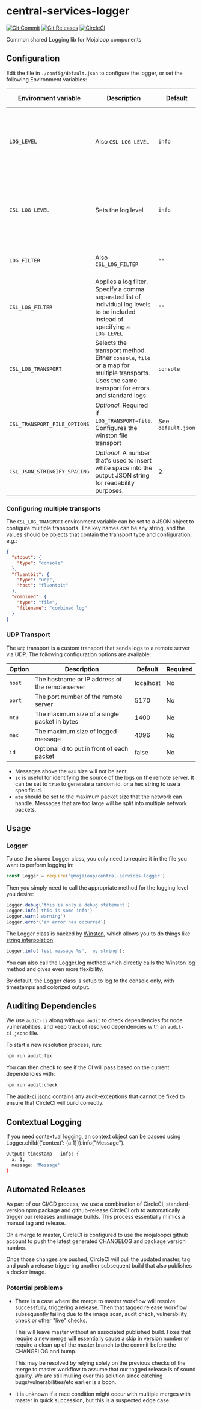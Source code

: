 # central-services-logger
[![Git Commit](https://img.shields.io/github/last-commit/mojaloop/central-services-logger.svg?style=flat)](https://github.com/mojaloop/central-services-logger/commits/master)
[![Git Releases](https://img.shields.io/github/release/mojaloop/central-services-logger.svg?style=flat)](https://github.com/mojaloop/central-services-logger/releases)
[![CircleCI](https://circleci.com/gh/mojaloop/central-services-logger.svg?style=svg)](https://circleci.com/gh/mojaloop/central-services-logger)

Common shared Logging lib for Mojaloop components

## Configuration

<!-- Set the following environment variable `LOG_LEVEL` to the desired log level (i.e. `info`, `debug` etc. - _Note: This must be lower-case._) -->

Edit the file in `./config/default.json` to configure the logger, or set the following Environment variables:

| Environment variable | Description | Default | Available Values |
| --- | --- | --- | --- |
| `LOG_LEVEL` | Also `CSL_LOG_LEVEL` | `info` | `error`, `warn`, `audit`, `trace`, `info`, `perf`, `verbose`, `debug`, `silly` |
| `CSL_LOG_LEVEL` | Sets the log level | `info` | `error`, `warn`, `audit`, `trace`, `info`, `perf`, `verbose`, `debug`, `silly` |
| `LOG_FILTER` | Also `CSL_LOG_FILTER` | `""` | e.g. `"error, trace, verbose" |
| `CSL_LOG_FILTER` | Applies a log filter. Specify a comma separated list of individual log levels to be included instead of specifying a `LOG_LEVEL` | `""` | e.g. `"error, trace, verbose" |
| `CSL_LOG_TRANSPORT` | Selects the transport method. Either `console`, `file` or a map for multiple transports. Uses the same transport for errors and standard logs | `console` | `console`, `file`, `{}` |
| `CSL_TRANSPORT_FILE_OPTIONS` | _Optional._ Required if `LOG_TRANSPORT=file`. Configures the winston file transport | See `default.json` | See the [Winston Docs](https://github.com/winstonjs/winston#common-transport-options) |
| `CSL_JSON_STRINGIFY_SPACING` |  _Optional._  A number that's used to insert white space into the output JSON string for readability purposes. | 2 | integer

### Configuring multiple transports

The `CSL_LOG_TRANSPORT` environment variable can be set to a JSON object to
configure multiple transports. The key names can be any string, and the values
should be objects that contain the transport type and configuration, e.g.:

```json
{
  "stdout": {
    "type": "console"
  },
  "fluentbit": {
    "type": "udp",
    "host": "fluentbit"
  },
  "combined": {
    "type": "file",
    "filename": "combined.log"
  }
}
```

### UDP Transport

The `udp` transport is a custom transport that sends logs to a remote server
via UDP. The following configuration options are available:

| Option     | Description                                     | Default   | Required |
| ---        | ---                                             | ---       | ---      |
| `host`     | The hostname or IP address of the remote server | localhost | No       |
| `port`     | The port number of the remote server            | 5170      | No       |
| `mtu`      | The maximum size of a single packet in bytes    | 1400      | No       |
| `max`      | The maximum size of logged message              | 4096      | No       |
| `id`       | Optional id to put in front of each packet      | false     | No       |

- Messages above the `max` size will not be sent.
- `id` is useful for identifying the source of the logs on the remote server.
  It can be set to `true` to generate a random id, or a hex string to use a
  specific id.
- `mtu` should be set to the maximum packet size that the network can handle.
  Messages that are too large will be split into multiple network packets.

## Usage

### Logger

To use the shared Logger class, you only need to require it in the file you want to perform logging in:

```javascript
const Logger = require('@mojaloop/central-services-logger')
```

Then you simply need to call the appropriate method for the logging level you desire:

```javascript
Logger.debug('this is only a debug statement')
Logger.info('this is some info')
Logger.warn('warning')
Logger.error('an error has occurred')
```

The Logger class is backed by [Winston](https://github.com/winstonjs/winston), which allows you to do things like [string interpolation](https://github.com/winstonjs/winston#string-interpolation):

```javascript
Logger.info('test message %s', 'my string');
```

You can also call the Logger.log method which directly calls the Winston log method and gives even more flexibility.

By default, the Logger class is setup to log to the console only, with timestamps and colorized output.

## Auditing Dependencies

We use `audit-ci` along with `npm audit` to check dependencies for node vulnerabilities, and keep track of resolved dependencies with an `audit-ci.jsonc` file.

To start a new resolution process, run:

```bash
npm run audit:fix
```

You can then check to see if the CI will pass based on the current dependencies with:

```bash
npm run audit:check
```

The [audit-ci.jsonc](./audit-ci.jsonc) contains any audit-exceptions that cannot be fixed to ensure that CircleCI will build correctly.

## Contextual Logging

If you need contextual logging, an context object can be passed using Logger.child({'context': {a:1}}).info("Message").

```bash
Output: timestamp - info: {
  a: 1,
  message: 'Message'
}
```

## Automated Releases

As part of our CI/CD process, we use a combination of CircleCI, standard-version
npm package and github-release CircleCI orb to automatically trigger our releases
and image builds. This process essentially mimics a manual tag and release.

On a merge to master, CircleCI is configured to use the mojaloopci github account
to push the latest generated CHANGELOG and package version number.

Once those changes are pushed, CircleCI will pull the updated master, tag and
push a release triggering another subsequent build that also publishes a docker image.

### Potential problems

* There is a case where the merge to master workflow will resolve successfully, triggering
  a release. Then that tagged release workflow subsequently failing due to the image scan,
  audit check, vulnerability check or other "live" checks.

  This will leave master without an associated published build. Fixes that require
  a new merge will essentially cause a skip in version number or require a clean up
  of the master branch to the commit before the CHANGELOG and bump.

  This may be resolved by relying solely on the previous checks of the
  merge to master workflow to assume that our tagged release is of sound quality.
  We are still mulling over this solution since catching bugs/vulnerabilities/etc earlier
  is a boon.

* It is unknown if a race condition might occur with multiple merges with master in
  quick succession, but this is a suspected edge case.
